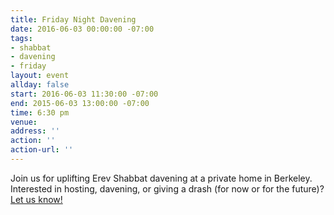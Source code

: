 ```yaml
---
title: Friday Night Davening
date: 2016-06-03 00:00:00 -07:00
tags:
- shabbat
- davening
- friday
layout: event
allday: false
start: 2016-06-03 11:30:00 -07:00
end: 2015-06-03 13:00:00 -07:00
time: 6:30 pm
venue: 
address: ''
action: ''
action-url: ''
---
```


Join us for uplifting Erev Shabbat davening at a private home in Berkeley. Interested in hosting, davening, or giving a drash (for now or for the future)? [Let us know!](mailto:info@minyandafna.org)